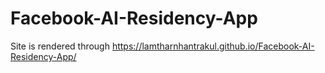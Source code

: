 # Facebook-AI-Residency-App
Site is rendered through https://lamtharnhantrakul.github.io/Facebook-AI-Residency-App/
